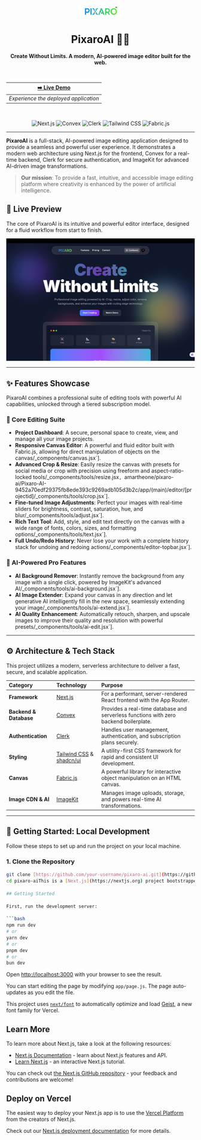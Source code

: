 <div align="center">
  <img src="/public/new-logo1.png" alt="PixaroAI Logo" width="120" />
  <h1>PixaroAI 🎨✨</h1>
  <p><strong>Create Without Limits. A modern, AI-powered image editor built for the web.</strong></p>
  <br/>

| [**➡️ Live Demo**](https://pixaro-ai.vercel.app/) |
| :---: |
| *Experience the deployed application* |

  <br/>

  ![Next.js](https://img.shields.io/badge/Next.js-000000?style=for-the-badge&logo=nextdotjs&logoColor=white)
  ![Convex](https://img.shields.io/badge/Convex-222222?style=for-the-badge&logo=convex&logoColor=white)
  ![Clerk](https://img.shields.io/badge/Clerk-6C47FF?style=for-the-badge&logo=clerk&logoColor=white)
  ![Tailwind CSS](https://img.shields.io/badge/Tailwind_CSS-38B2AC?style=for-the-badge&logo=tailwind-css&logoColor=white)
  ![Fabric.js](https://img.shields.io/badge/Fabric.js-282c34?style=for-the-badge&logo=javascript&logoColor=61DAFB)

</div>

---

**PixaroAI** is a full-stack, AI-powered image editing application designed to provide a seamless and powerful user experience. It demonstrates a modern web architecture using Next.js for the frontend, Convex for a real-time backend, Clerk for secure authentication, and ImageKit for advanced AI-driven image transformations.

> **Our mission**: To provide a fast, intuitive, and accessible image editing platform where creativity is enhanced by the power of artificial intelligence.

## 📸 Live Preview

The core of PixaroAI is its intuitive and powerful editor interface, designed for a fluid workflow from start to finish.

![PixaroAI Editor Interface](/public/Preview.png)

---

## ✨ Features Showcase

PixaroAI combines a professional suite of editing tools with powerful AI capabilities, unlocked through a tiered subscription model.

### 🎨 Core Editing Suite
- **Project Dashboard**: A secure, personal space to create, view, and manage all your image projects.
- **Responsive Canvas Editor**: A powerful and fluid editor built with Fabric.js, allowing for direct manipulation of objects on the canvas/_components/canvas.jsx`].
- **Advanced Crop & Resize**: Easily resize the canvas with presets for social media or crop with precision using freeform and aspect-ratio-locked tools/_components/tools/resize.jsx`, `amartheone/pixaro-ai/Pixaro-AI-9452a70edf29375fb8ede393c9269adb105d3b2c/app/(main)/editor/[projectid]/_components/tools/crop.jsx`].
- **Fine-tuned Image Adjustments**: Perfect your images with real-time sliders for brightness, contrast, saturation, hue, and blur/_components/tools/adjust.jsx`].
- **Rich Text Tool**: Add, style, and edit text directly on the canvas with a wide range of fonts, colors, sizes, and formatting options/_components/tools/text.jsx`].
- **Full Undo/Redo History**: Never lose your work with a complete history stack for undoing and redoing actions/_components/editor-topbar.jsx`].

### 🤖 AI-Powered Pro Features
- **AI Background Remover**: Instantly remove the background from any image with a single click, powered by ImageKit's advanced AI/_components/tools/ai-background.jsx`].
- **AI Image Extender**: Expand your canvas in any direction and let generative AI intelligently fill in the new space, seamlessly extending your image/_components/tools/ai-extend.jsx`].
- **AI Quality Enhancement**: Automatically retouch, sharpen, and upscale images to improve their quality and resolution with powerful presets/_components/tools/ai-edit.jsx`].

---

## ⚙️ Architecture & Tech Stack

This project utilizes a modern, serverless architecture to deliver a fast, secure, and scalable application.

| Category | Technology | Purpose |
| :--- | :--- | :--- |
| **Framework** | [Next.js](https://nextjs.org/) | For a performant, server-rendered React frontend with the App Router. |
| **Backend & Database** | [Convex](https://www.convex.dev/) | Provides a real-time database and serverless functions with zero backend boilerplate. |
| **Authentication** | [Clerk](https://clerk.com/) | Handles user management, authentication, and subscription plans securely. |
| **Styling** | [Tailwind CSS](https://tailwindcss.com/) & [shadcn/ui](https://ui.shadcn.com/) | A utility-first CSS framework for rapid and consistent UI development. |
| **Canvas** | [Fabric.js](http://fabricjs.com/) | A powerful library for interactive object manipulation on an HTML canvas. |
| **Image CDN & AI** | [ImageKit](https://imagekit.io/) | Manages image uploads, storage, and powers real-time AI transformations. |

---

## 🚀 Getting Started: Local Development

Follow these steps to set up and run the project on your local machine.

### 1. Clone the Repository
```bash
git clone [https://github.com/your-username/pixaro-ai.git](https://github.com/your-username/pixaro-ai.git)
cd pixaro-aiThis is a [Next.js](https://nextjs.org) project bootstrapped with [`create-next-app`](https://github.com/vercel/next.js/tree/canary/packages/create-next-app).

## Getting Started

First, run the development server:

```bash
npm run dev
# or
yarn dev
# or
pnpm dev
# or
bun dev
```

Open [http://localhost:3000](http://localhost:3000) with your browser to see the result.

You can start editing the page by modifying `app/page.js`. The page auto-updates as you edit the file.

This project uses [`next/font`](https://nextjs.org/docs/app/building-your-application/optimizing/fonts) to automatically optimize and load [Geist](https://vercel.com/font), a new font family for Vercel.

## Learn More

To learn more about Next.js, take a look at the following resources:

- [Next.js Documentation](https://nextjs.org/docs) - learn about Next.js features and API.
- [Learn Next.js](https://nextjs.org/learn) - an interactive Next.js tutorial.

You can check out [the Next.js GitHub repository](https://github.com/vercel/next.js) - your feedback and contributions are welcome!

## Deploy on Vercel

The easiest way to deploy your Next.js app is to use the [Vercel Platform](https://vercel.com/new?utm_medium=default-template&filter=next.js&utm_source=create-next-app&utm_campaign=create-next-app-readme) from the creators of Next.js.

Check out our [Next.js deployment documentation](https://nextjs.org/docs/app/building-your-application/deploying) for more details.
